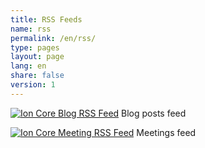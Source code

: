 ```yaml
---
title: RSS Feeds
name: rss
permalink: /en/rss/
type: pages
layout: page
lang: en
share: false
version: 1
---
```

<p>
<a href="https://ioncore.org/{{ page.lang }}/rss.xml" title="Ion Core Blog RSS Feed"><img src="/assets/images/rss-24x24.png" alt="Ion Core Blog RSS Feed"></a>
Blog posts feed
</p>
<p>
<a href="https://ioncore.org/{{ page.lang }}/meetingrss.xml" title="Ion Core Meeting RSS Feed"><img src="/assets/images/rss-24x24.png" alt="Ion Core Meeting RSS Feed"></a>
Meetings feed
</p>